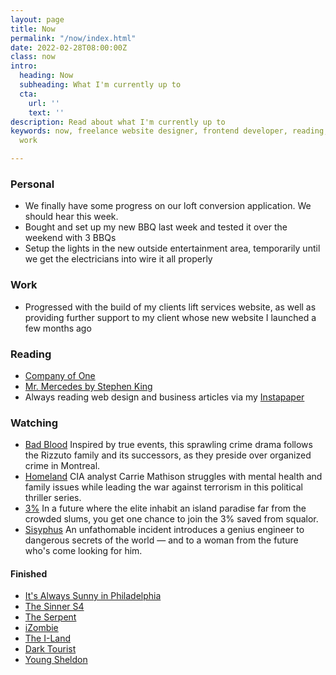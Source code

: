```yaml
---
layout: page
title: Now
permalink: "/now/index.html"
date: 2022-02-28T08:00:00Z
class: now
intro:
  heading: Now
  subheading: What I'm currently up to
  cta:
    url: ''
    text: ''
description: Read about what I'm currently up to
keywords: now, freelance website designer, frontend developer, reading, watching,
  work

---
```

### Personal

* We finally have some progress on our loft conversion application. We should hear this week.
* Bought and set up my new BBQ last week and tested it over the weekend with 3 BBQs
* Setup the lights in the new outside entertainment area, temporarily until we get the electricians into wire it all properly

### Work

* Progressed with the build of my clients lift services website, as well as providing further support to my client whose new website I launched a few months ago

### Reading

* [Company of One](https://bookwyrm.social/book/184714 "Company of One")
* [Mr. Mercedes by Stephen King](https://bookwyrm.social/book/36342 "Mr. Mercedes by Stephen King")
* Always reading web design and business articles via my [Instapaper](https://www.instapaper.com/p/juanfernandes "Juan Fernandes on Instapaper")

### Watching

* [Bad Blood](https://www.netflix.com/gb/TITLE/80221787 "Bad Blood")
  Inspired by true events, this sprawling crime drama follows the Rizzuto family and its successors, as they preside over organized crime in Montreal.
* [Homeland](https://www.netflix.com/gb/title/70180387 "Homeland")
  CIA analyst Carrie Mathison struggles with mental health and family issues while leading the war against terrorism in this political thriller series.
* [3%](https://www.netflix.com/gb/title/80074220 "3%")
  In a future where the elite inhabit an island paradise far from the crowded slums, you get one chance to join the 3% saved from squalor.
* [Sisyphus](https://www.netflix.com/gb/title/81397558)
  An unfathomable incident introduces a genius engineer to dangerous secrets of the world — and to a woman from the future who's come looking for him.

#### Finished

* [It's Always Sunny in Philadelphia](https://www3.stage.netflix.com/gb/title/70136141 "It's Always Sunny in Philadelphia")
* [The Sinner S4](https://www.netflix.com/gb/title/80175802 "The Sinner")
* [The Serpent](https://www.netflix.com/gb/title/80206099 "The Serpent")
* [iZombie](https://www.netflix.com/gb/title/80027159 "iZombie")
* [The I-Land](https://www.netflix.com/gb/title/80993062)
* [Dark Tourist](https://www.netflix.com/gb/title/80189791)
* [Young Sheldon](https://www.netflix.com/gb/title/80192612)
